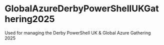 # GlobalAzureDerbyPowerShellUKGathering2025
Used for managing the Derby PowerShell UK &amp; Global Azure Gathering 2025
